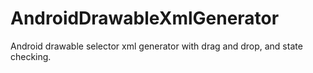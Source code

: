# AndroidDrawableXmlGenerator
Android drawable selector xml generator with drag and drop, and state checking.
